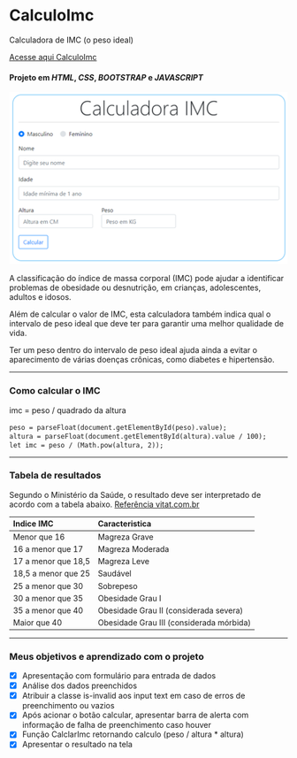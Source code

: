 # CalculoImc
Calculadora de IMC (o peso ideal)

[Acesse aqui CalculoImc](https://paulovitorguedes-calculadora-imc.netlify.app/)
#### Projeto em *HTML*, *CSS*, *BOOTSTRAP* e *JAVASCRIPT*

![Interface-projeto-calculadora-IMC](_interface/principal.png)

A classificação do índice de massa corporal (IMC) pode ajudar a identificar problemas de obesidade ou desnutrição, em crianças, adolescentes, adultos e idosos.

Além de calcular o valor de IMC, esta calculadora também indica qual o intervalo de peso ideal que deve ter para garantir uma melhor qualidade de vida.

Ter um peso dentro do intervalo de peso ideal ajuda ainda a evitar o aparecimento de várias doenças crônicas, como diabetes e hipertensão.


___

### Como calcular o IMC
imc = peso / quadrado da altura 
```
peso = parseFloat(document.getElementById(peso).value);
altura = parseFloat(document.getElementById(altura).value / 100);
let imc = peso / (Math.pow(altura, 2));
```

___

### Tabela de resultados
Segundo o Ministério da Saúde, o resultado deve ser interpretado de acordo com a tabela abaixo.
[Referência vitat.com.br](https://vitat.com.br/calcular-o-imc/)

Indice IMC |  Caracteristica
:--- | :---
Menor que 16 | Magreza Grave 
16 a menor que 17 | Magreza Moderada
17 a menor que 18,5 | Magreza Leve
18,5 a menor que 25 | Saudável
25 a menor que 30 | Sobrepeso
30 a menor que 35 | Obesidade Grau I
35 a menor que 40 | Obesidade Grau II (considerada severa)
Maior que 40 | Obesidade Grau III (considerada mórbida)

___
 ### Meus objetivos e aprendizado com o projeto 
 - [x] Apresentação com formulário para entrada de dados 
 - [x] Análise dos dados preenchidos
 - [x] Atribuir a classe is-invalid aos input text em caso de erros de preenchimento ou vazios
 - [x] Após acionar o botão calcular, apresentar barra de alerta com informação de falha de preenchimento caso houver
 - [x] Função CalclarImc retornando calculo (peso / altura * altura)
 - [x] Apresentar o resultado na tela
